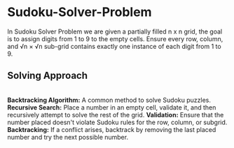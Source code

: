 <H1>Sudoku-Solver-Problem</H1>
In Sudoku Solver Problem we are given a partially filled n x n grid, the goal is to assign digits from 1 to 9 to
the empty cells.
Ensure every row, column, and √n × √n sub-grid contains exactly one instance of each digit from 1 to 9.
<br>
<H2><b>Solving Approach</b></H2>
<br>
<b>Backtracking Algorithm:</b> A common method to solve Sudoku puzzles.
<b>Recursive Search:</b> Place a number in an empty cell, validate it, and then recursively attempt to solve the rest of the grid.
<b>Validation:</b> Ensure that the number placed doesn't violate Sudoku rules for the row, column, or subgrid.
<b>Backtracking:</b> If a conflict arises, backtrack by removing the last placed number and try the next possible number.
